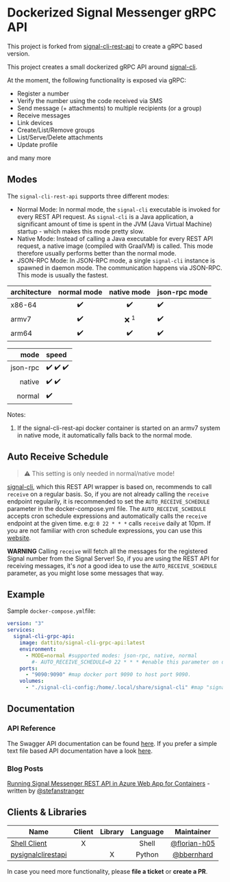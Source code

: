 # Dockerized Signal Messenger gRPC API
This project is forked from [signal-cli-rest-api](https://github.com/bbernhard/signal-cli-rest-api) to create a gRPC based version.

This project creates a small dockerized gRPC API around [signal-cli](https://github.com/AsamK/signal-cli).

At the moment, the following functionality is exposed via gRPC:

- Register a number
- Verify the number using the code received via SMS
- Send message (+ attachments) to multiple recipients (or a group)
- Receive messages
- Link devices
- Create/List/Remove groups
- List/Serve/Delete attachments
- Update profile

and many more

## Modes

The `signal-cli-rest-api` supports three different modes:

* Normal Mode: In normal mode, the `signal-cli` executable is invoked for every REST API request. As `signal-cli` is a Java application, a significant amount of time is spent in the JVM (Java Virtual Machine) startup - which makes this mode pretty slow.
* Native Mode: Instead of calling a Java executable for every REST API request, a native image (compiled with GraalVM) is called. This mode therefore usually performs better than the normal mode. 
* JSON-RPC Mode: In JSON-RPC mode, a single `signal-cli` instance is spawned in daemon mode. The communication happens via JSON-RPC. This mode is usually the fastest.


| architecture | normal mode | native mode | json-rpc mode |
|--------------|:-----------:|:-----------:|---------------|
|    x86-64    |      :heavy_check_mark:     |     :heavy_check_mark:      |       :heavy_check_mark:      |
|    armv7     |      :heavy_check_mark:     |     ❌ <sup>1</sup>     |       :heavy_check_mark:      |
|    arm64     |      :heavy_check_mark:     |     :heavy_check_mark:      |       :heavy_check_mark:      |


|     mode     | speed       |
|-------------:|:------------|
|    json-rpc  |    :heavy_check_mark: :heavy_check_mark: :heavy_check_mark: |
|    native    |    :heavy_check_mark: :heavy_check_mark:    |
|    normal    |    :heavy_check_mark:       |


Notes:
1. If the signal-cli-rest-api docker container is started on an armv7 system in native mode, it automatically falls back to the normal mode.

## Auto Receive Schedule

> :warning: This setting is only needed in normal/native mode!

[signal-cli](https://github.com/AsamK/signal-cli), which this REST API wrapper is based on, recommends to call `receive` on a regular basis. So, if you are not already calling the `receive` endpoint regularily, it is recommended to set the `AUTO_RECEIVE_SCHEDULE` parameter in the docker-compose.yml file. The `AUTO_RECEIVE_SCHEDULE` accepts cron schedule expressions and automatically calls the `receive` endpoint at the given time. e.g: `0 22 * * *` calls `receive` daily at 10pm. If you are not familiar with cron schedule expressions, you can use this [website](https://crontab.guru).

**WARNING** Calling `receive` will fetch all the messages for the registered Signal number from the Signal Server! So, if you are using the REST API for receiving messages, it's _not_ a good idea to use the `AUTO_RECEIVE_SCHEDULE` parameter, as you might lose some messages that way.

## Example

Sample `docker-compose.yml`file:

```yaml
version: "3"
services:
  signal-cli-grpc-api:
    image: dattito/signal-cli-grpc-api:latest
    environment:
      - MODE=normal #supported modes: json-rpc, native, normal
        #- AUTO_RECEIVE_SCHEDULE=0 22 * * * #enable this parameter on demand (see description below)
    ports:
      - "9090:9090" #map docker port 9090 to host port 9090.
    volumes:
      - "./signal-cli-config:/home/.local/share/signal-cli" #map "signal-cli-config" folder on host system into docker container. the folder contains the password and cryptographic keys when a new number is registered
```

## Documentation

### API Reference

The Swagger API documentation can be found [here](https://bbernhard.github.io/signal-cli-rest-api/). If you prefer a simple text file based API documentation have a look [here](https://github.com/bbernhard/signal-cli-rest-api/blob/master/doc/EXAMPLES.md).

### Blog Posts

[Running Signal Messenger REST API in Azure Web App for Containers](https://stefanstranger.github.io/2021/06/01/RunningSignalRESTAPIinAppService/) - written by [@stefanstranger](https://github.com/stefanstranger)


## Clients & Libraries

|     Name    | Client           | Library  | Language | Maintainer |
| ------------- |:-------------:| :-----:|:-----:|:-----:|
| [Shell Client](https://github.com/florian-h05/shell-script_collection/blob/main/signal-cli-rest-api_client.bash)      | X | | Shell | [@florian-h05](https://github.com/florian-h05)
| [pysignalclirestapi](https://pypi.org/project/pysignalclirestapi/)      | | X | Python | [@bbernhard](https://github.com/bbernhard)

In case you need more functionality, please **file a ticket** or **create a PR**.
